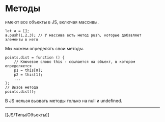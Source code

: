# Методы
имеют все объекты в JS, включая массивы.
```
let a = [];
a.push(1,2,3); // У массива есть метод push, которые добавляет элементы в него
```

Мы можем определять свои методы.
```
points.dist = function () {
	// Ключевое слово this - ссылается на объект, в котором определяется
	p1 = this[0];
	p2 = this[1];
	...
};
// Вызов метода
points.dist();
```

В JS нельзя вызвать методы только на null и undefined.

---
[[JS/Типы/Объекты]]